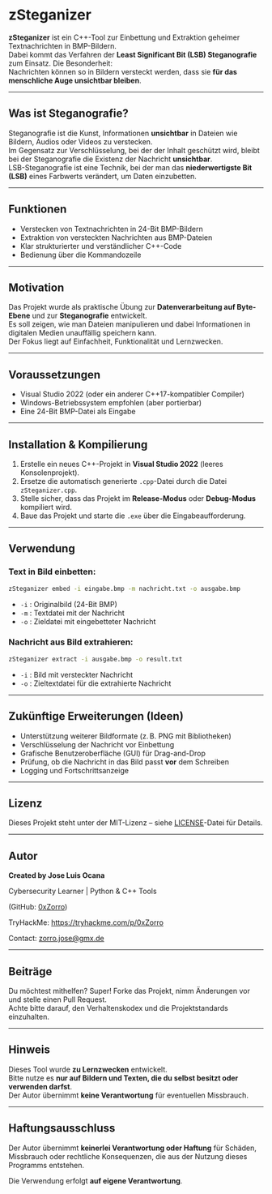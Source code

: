 # zSteganizer

**zSteganizer** ist ein C++-Tool zur Einbettung und Extraktion geheimer Textnachrichten in BMP-Bildern.  
Dabei kommt das Verfahren der **Least Significant Bit (LSB) Steganografie** zum Einsatz. Die Besonderheit:  
Nachrichten können so in Bildern versteckt werden, dass sie **für das menschliche Auge unsichtbar bleiben**.

---

## Was ist Steganografie?

Steganografie ist die Kunst, Informationen **unsichtbar** in Dateien wie Bildern, Audios oder Videos zu verstecken.  
Im Gegensatz zur Verschlüsselung, bei der der Inhalt geschützt wird, bleibt bei der Steganografie die Existenz der Nachricht **unsichtbar**.  
LSB-Steganografie ist eine Technik, bei der man das **niederwertigste Bit (LSB)** eines Farbwerts verändert, um Daten einzubetten.

---

## Funktionen

- Verstecken von Textnachrichten in 24-Bit BMP-Bildern
- Extraktion von versteckten Nachrichten aus BMP-Dateien
- Klar strukturierter und verständlicher C++-Code
- Bedienung über die Kommandozeile

---

## Motivation

Das Projekt wurde als praktische Übung zur **Datenverarbeitung auf Byte-Ebene** und zur **Steganografie** entwickelt.  
Es soll zeigen, wie man Dateien manipulieren und dabei Informationen in digitalen Medien unauffällig speichern kann.  
Der Fokus liegt auf Einfachheit, Funktionalität und Lernzwecken.

---

## Voraussetzungen

- Visual Studio 2022 (oder ein anderer C++17-kompatibler Compiler)
- Windows-Betriebssystem empfohlen (aber portierbar)
- Eine 24-Bit BMP-Datei als Eingabe

---

## Installation & Kompilierung

1. Erstelle ein neues C++-Projekt in **Visual Studio 2022** (leeres Konsolenprojekt).
2. Ersetze die automatisch generierte `.cpp`-Datei durch die Datei `zSteganizer.cpp`.
3. Stelle sicher, dass das Projekt im **Release-Modus** oder **Debug-Modus** kompiliert wird.
4. Baue das Projekt und starte die `.exe` über die Eingabeaufforderung.

---

## Verwendung

### Text in Bild einbetten:

```bash
zSteganizer embed -i eingabe.bmp -m nachricht.txt -o ausgabe.bmp
```

- `-i` : Originalbild (24-Bit BMP)
- `-m` : Textdatei mit der Nachricht
- `-o` : Zieldatei mit eingebetteter Nachricht

### Nachricht aus Bild extrahieren:

```bash
zSteganizer extract -i ausgabe.bmp -o result.txt
```

- `-i` : Bild mit versteckter Nachricht
- `-o` : Zieltextdatei für die extrahierte Nachricht

---

## Zukünftige Erweiterungen (Ideen)

- Unterstützung weiterer Bildformate (z. B. PNG mit Bibliotheken)
- Verschlüsselung der Nachricht vor Einbettung
- Grafische Benutzeroberfläche (GUI) für Drag-and-Drop
- Prüfung, ob die Nachricht in das Bild passt **vor** dem Schreiben
- Logging und Fortschrittsanzeige

---

## Lizenz

Dieses Projekt steht unter der MIT-Lizenz – siehe [LICENSE](LICENSE)-Datei für Details.

---

## Autor

**Created by Jose Luis Ocana**

Cybersecurity Learner | Python & C++ Tools

(GitHub: [0xZorro](https://github.com/0xZorro))  

TryHackMe: https://tryhackme.com/p/0xZorro

Contact: zorro.jose@gmx.de

---

## Beiträge

Du möchtest mithelfen? Super! Forke das Projekt, nimm Änderungen vor und stelle einen Pull Request.  
Achte bitte darauf, den Verhaltenskodex und die Projektstandards einzuhalten.

---

## Hinweis

Dieses Tool wurde **zu Lernzwecken** entwickelt.  
Bitte nutze es **nur auf Bildern und Texten, die du selbst besitzt oder verwenden darfst**.  
Der Autor übernimmt **keine Verantwortung** für eventuellen Missbrauch.

---

## Haftungsausschluss

Der Autor übernimmt **keinerlei Verantwortung oder Haftung** für Schäden, Missbrauch oder rechtliche Konsequenzen, die aus der Nutzung dieses Programms entstehen.

Die Verwendung erfolgt **auf eigene Verantwortung**.